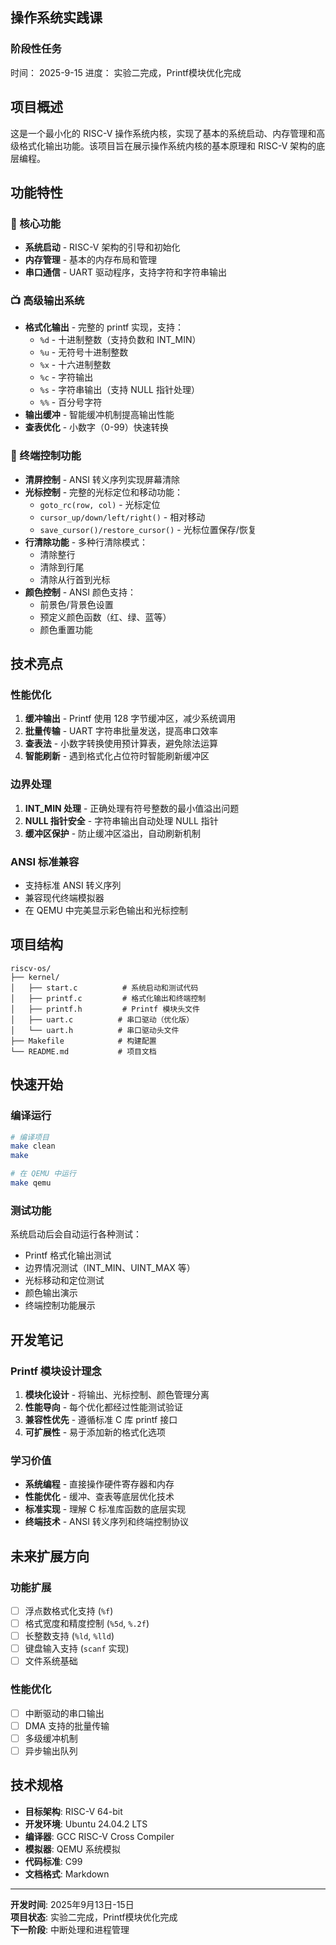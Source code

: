 ## 操作系统实践课
### 阶段性任务
时间： 2025-9-15
进度： 实验二完成，Printf模块优化完成

## 项目概述

这是一个最小化的 RISC-V 操作系统内核，实现了基本的系统启动、内存管理和高级格式化输出功能。该项目旨在展示操作系统内核的基本原理和 RISC-V 架构的底层编程。

## 功能特性

### 🚀 核心功能
- **系统启动** - RISC-V 架构的引导和初始化
- **内存管理** - 基本的内存布局和管理
- **串口通信** - UART 驱动程序，支持字符和字符串输出

### 📺 高级输出系统
- **格式化输出** - 完整的 printf 实现，支持：
  - `%d` - 十进制整数（支持负数和 INT_MIN）
  - `%u` - 无符号十进制整数
  - `%x` - 十六进制整数
  - `%c` - 字符输出
  - `%s` - 字符串输出（支持 NULL 指针处理）
  - `%%` - 百分号字符
- **输出缓冲** - 智能缓冲机制提高输出性能
- **查表优化** - 小数字（0-99）快速转换

### 🎨 终端控制功能
- **清屏控制** - ANSI 转义序列实现屏幕清除
- **光标控制** - 完整的光标定位和移动功能：
  - `goto_rc(row, col)` - 光标定位
  - `cursor_up/down/left/right()` - 相对移动
  - `save_cursor()/restore_cursor()` - 光标位置保存/恢复
- **行清除功能** - 多种行清除模式：
  - 清除整行
  - 清除到行尾
  - 清除从行首到光标
- **颜色控制** - ANSI 颜色支持：
  - 前景色/背景色设置
  - 预定义颜色函数（红、绿、蓝等）
  - 颜色重置功能

## 技术亮点

### 性能优化
1. **缓冲输出** - Printf 使用 128 字节缓冲区，减少系统调用
2. **批量传输** - UART 字符串批量发送，提高串口效率
3. **查表法** - 小数字转换使用预计算表，避免除法运算
4. **智能刷新** - 遇到格式化占位符时智能刷新缓冲区

### 边界处理
1. **INT_MIN 处理** - 正确处理有符号整数的最小值溢出问题
2. **NULL 指针安全** - 字符串输出自动处理 NULL 指针
3. **缓冲区保护** - 防止缓冲区溢出，自动刷新机制

### ANSI 标准兼容
- 支持标准 ANSI 转义序列
- 兼容现代终端模拟器
- 在 QEMU 中完美显示彩色输出和光标控制

## 项目结构

```
riscv-os/
├── kernel/
│   ├── start.c          # 系统启动和测试代码
│   ├── printf.c         # 格式化输出和终端控制
│   ├── printf.h         # Printf 模块头文件
│   ├── uart.c          # 串口驱动（优化版）
│   └── uart.h          # 串口驱动头文件
├── Makefile            # 构建配置
└── README.md           # 项目文档
```

## 快速开始

### 编译运行
```bash
# 编译项目
make clean
make

# 在 QEMU 中运行
make qemu
```

### 测试功能
系统启动后会自动运行各种测试：
- Printf 格式化输出测试
- 边界情况测试（INT_MIN、UINT_MAX 等）
- 光标移动和定位测试
- 颜色输出演示
- 终端控制功能展示

## 开发笔记

### Printf 模块设计理念
1. **模块化设计** - 将输出、光标控制、颜色管理分离
2. **性能导向** - 每个优化都经过性能测试验证
3. **兼容性优先** - 遵循标准 C 库 printf 接口
4. **可扩展性** - 易于添加新的格式化选项

### 学习价值
- **系统编程** - 直接操作硬件寄存器和内存
- **性能优化** - 缓冲、查表等底层优化技术
- **标准实现** - 理解 C 标准库函数的底层实现
- **终端技术** - ANSI 转义序列和终端控制协议

## 未来扩展方向

### 功能扩展
- [ ] 浮点数格式化支持 (`%f`)
- [ ] 格式宽度和精度控制 (`%5d`, `%.2f`)
- [ ] 长整数支持 (`%ld`, `%lld`)
- [ ] 键盘输入支持 (`scanf` 实现)
- [ ] 文件系统基础

### 性能优化
- [ ] 中断驱动的串口输出
- [ ] DMA 支持的批量传输
- [ ] 多级缓冲机制
- [ ] 异步输出队列

## 技术规格

- **目标架构**: RISC-V 64-bit
- **开发环境**: Ubuntu 24.04.2 LTS
- **编译器**: GCC RISC-V Cross Compiler
- **模拟器**: QEMU 系统模拟
- **代码标准**: C99
- **文档格式**: Markdown

---

**开发时间**: 2025年9月13日-15日  
**项目状态**: 实验二完成，Printf模块优化完成  
**下一阶段**: 中断处理和进程管理